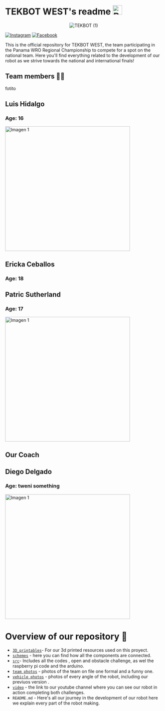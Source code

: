 # TEKBOT WEST's readme <img src="https://upload.wikimedia.org/wikipedia/commons/a/ab/Flag_of_Panama.svg" alt="Bandera de Panamá" width="30"/>

<p align="center">
  <img src="https://github.com/user-attachments/assets/be75ac88-018e-48ce-b09f-6da08b648245" alt="TEKBOT (1)">
</p>

[![Instagram](https://img.shields.io/badge/Instagram-%23E9805F.svg?style=for-the-badge&logo=Instagram&logoColor=white)](https://www.instagram.com/tekbot_lab?utm_source=ig_web_button_share_sheet&igsh=ZDNlZDc0MzIxNw==)
[![Facebook](https://img.shields.io/badge/YouTube-%23E4445F.svg?style=for-the-badge&logo=Youtube&logoColor=white)](https://www.youtube.com/@TEKBOT_LAB)

This is the official repository for TEKBOT WEST, the team participating in the Panama WRO Regional Championship to compete for a spot on the national team. Here you'll find everything related to the development of our robot as we strive towards the national and international finals!


## Team members 👨‍💻
fotito
## Luis Hidalgo
### Age: 16
<img src="https://github.com/user-attachments/assets/c2d76d96-894a-4840-8a7d-57509f288950" alt="Imagen 1" width="400">

## Ericka Ceballos
### Age: 18


## Patric Sutherland
### Age: 17
<img src="https://github.com/user-attachments/assets/825efd1b-db29-480d-b972-22ae3139cd18" alt="Imagen 1" width="400">


## Our Coach
## Diego Delgado
### Age: tweni something
<img src="https://github.com/user-attachments/assets/6424b26b-7c32-4192-8623-f851a1f43a6e8" alt="Imagen 1" width="400">

# Overview of our repository 📖
* [`3D_printables`](https://github.com/kieviceb/TEKBOT-WEST-WRO-FE/tree/main/3D_printables)- For our 3d printed resources used on this proyect.
* [`schemes`](https://github.com/kieviceb/TEKBOT-WEST-WRO-FE/tree/main/schemes) - here you can find how all the components are connected.
* [`src`](https://github.com/kieviceb/TEKBOT-WEST-WRO-FE/tree/main/src)- Includes all the codes , open and obstacle challenge, as wel the raspberry pi code and the arduino.
* [`team photos`](https://github.com/kieviceb/TEKBOT-WEST-WRO-FE/tree/main/team%20photos) - photos of the team on file one formal and a funny one.
* [`vehicle photos`](https://github.com/kieviceb/TEKBOT-WEST-WRO-FE/tree/main/vehicle%20photos) - photos of every angle of the robot, including our previuos version .
* [`video`](https://github.com/kieviceb/TEKBOT-WEST-WRO-FE/tree/main/video) - the link to our youtube channel where you can see our robot in action completing both challenges.
* `README.md` - Here's all our journey in the development of our robot here we explain every part of the robot making.


